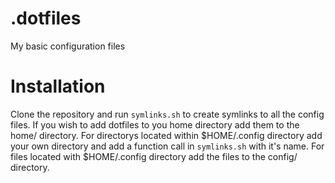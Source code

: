 # .dotfiles
My basic configuration files

# Installation
Clone the repository and run `symlinks.sh` to create symlinks to all the config files.
If you wish to add dotfiles to you home directory add them to the home/ directory.
For directorys located within $HOME/.config directory add your own directory and add a function call in `symlinks.sh` with it's name.
For files located with $HOME/.config directory add the files to the config/ directory.
